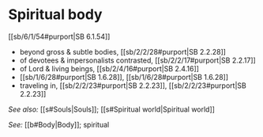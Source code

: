 # Spiritual body

[[sb/6/1/54#purport|SB 6.1.54]]

* beyond gross & subtle bodies, [[sb/2/2/28#purport|SB 2.2.28]]
* of devotees & impersonalists contrasted, [[sb/2/2/17#purport|SB 2.2.17]]
* of Lord & living beings, [[sb/2/4/16#purport|SB 2.4.16]]
*  [[sb/1/6/28#purport|SB 1.6.28]], [[sb/1/6/28#purport|SB 1.6.28]]
* traveling in, [[sb/2/2/23#purport|SB 2.2.23]], [[sb/2/2/23#purport|SB 2.2.23]]

*See also:* [[s#Souls|Souls]]; [[s#Spiritual world|Spiritual world]]

*See:* [[b#Body|Body]]; spiritual
